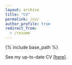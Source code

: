 ```yaml
---
layout: archive
title: "CV"
permalink: /cv/
author_profile: true
redirect_from:
  - /resume
---
```


{% include base_path %}

See my up-to-date CV [\[here\]](http://yushundong.github.io/files/CV_2024_Yushun.pdf).


